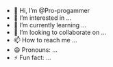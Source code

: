 - 👋 Hi, I’m @Pro-progammer
- 👀 I’m interested in ...
- 🌱 I’m currently learning ...
- 💞️ I’m looking to collaborate on ...
- 📫 How to reach me ...
- 😄 Pronouns: ...
- ⚡ Fun fact: ...

<!---
Pro-progammer/Pro-progammer is a ✨ special ✨ repository because its `README.md` (this file) appears on your GitHub profile.
You can click the Preview link to take a look at your changes.
--->
